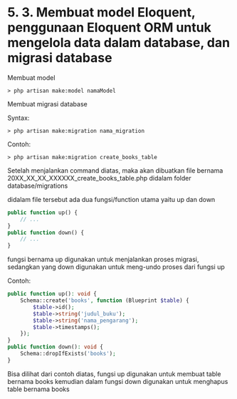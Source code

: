# 5. 3. Membuat model Eloquent, penggunaan Eloquent ORM untuk mengelola data dalam database, dan migrasi database

Membuat model
```console
> php artisan make:model namaModel
```

Membuat migrasi database

Syntax:
```console
> php artisan make:migration nama_migration
```

Contoh:
```console
> php artisan make:migration create_books_table
```

Setelah menjalankan command diatas, maka akan dibuatkan file bernama 20XX_XX_XX_XXXXXX_create_books_table.php didalam folder database/migrations

didalam file tersebut ada dua fungsi/function utama yaitu up dan down
```php
public function up() {
    // ...
}
public function down() {
    // ...
}
```

fungsi bernama up digunakan untuk menjalankan proses migrasi, sedangkan yang down digunakan untuk meng-undo proses dari fungsi up

Contoh:
```php
public function up(): void {
    Schema::create('books', function (Blueprint $table) {
        $table->id();
        $table->string('judul_buku');
        $table->string('nama_pengarang');
        $table->timestamps();
    });
}
public function down(): void {
    Schema::dropIfExists('books');
}
```
Bisa dilihat dari contoh diatas, fungsi up digunakan untuk membuat table bernama books kemudian dalam fungsi down digunakan untuk menghapus table bernama books